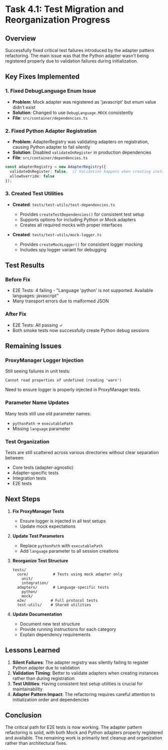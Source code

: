 # Task 4.1: Test Migration and Reorganization Progress

## Overview
Successfully fixed critical test failures introduced by the adapter pattern refactoring. The main issue was that the Python adapter wasn't being registered properly due to validation failures during initialization.

## Key Fixes Implemented

### 1. Fixed DebugLanguage Enum Issue
- **Problem**: Mock adapter was registered as 'javascript' but enum value didn't exist
- **Solution**: Changed to use `DebugLanguage.MOCK` consistently
- **File**: `src/container/dependencies.ts`

### 2. Fixed Python Adapter Registration
- **Problem**: AdapterRegistry was validating adapters on registration, causing Python adapter to fail silently
- **Solution**: Disabled `validateOnRegister` in production dependencies
- **File**: `src/container/dependencies.ts`

```typescript
const adapterRegistry = new AdapterRegistry({
  validateOnRegister: false,  // Validation happens when creating instances
  allowOverride: false
});
```

### 3. Created Test Utilities
- **Created**: `tests/test-utils/test-dependencies.ts`
  - Provides `createTestDependencies()` for consistent test setup
  - Supports options for including Python or Mock adapters
  - Creates all required mocks with proper interfaces
  
- **Created**: `tests/test-utils/mock-logger.ts`
  - Provides `createMockLogger()` for consistent logger mocking
  - Includes spy logger variant for debugging

## Test Results

### Before Fix
- E2E Tests: 4 failing - "Language 'python' is not supported. Available languages: javascript"
- Many transport errors due to malformed JSON

### After Fix
- E2E Tests: All passing ✓
- Both smoke tests now successfully create Python debug sessions

## Remaining Issues

### ProxyManager Logger Injection
Still seeing failures in unit tests:
```
Cannot read properties of undefined (reading 'warn')
```
Need to ensure logger is properly injected in ProxyManager tests.

### Parameter Name Updates
Many tests still use old parameter names:
- `pythonPath` → `executablePath`
- Missing `language` parameter

### Test Organization
Tests are still scattered across various directories without clear separation between:
- Core tests (adapter-agnostic)
- Adapter-specific tests
- Integration tests
- E2E tests

## Next Steps

1. **Fix ProxyManager Tests**
   - Ensure logger is injected in all test setups
   - Update mock expectations

2. **Update Test Parameters**
   - Replace `pythonPath` with `executablePath`
   - Add `language` parameter to all session creations

3. **Reorganize Test Structure**
   ```
   tests/
     core/           # Tests using mock adapter only
       unit/
       integration/
     adapters/       # Language-specific tests
       python/
       mock/
     e2e/           # Full protocol tests
     test-utils/    # Shared utilities
   ```

4. **Update Documentation**
   - Document new test structure
   - Provide running instructions for each category
   - Explain dependency requirements

## Lessons Learned

1. **Silent Failures**: The adapter registry was silently failing to register Python adapter due to validation
2. **Validation Timing**: Better to validate adapters when creating instances rather than during registration
3. **Test Utilities**: Having consistent test setup utilities is crucial for maintainability
4. **Adapter Pattern Impact**: The refactoring requires careful attention to initialization order and dependencies

## Conclusion

The critical path for E2E tests is now working. The adapter pattern refactoring is solid, with both Mock and Python adapters properly registered and available. The remaining work is primarily test cleanup and organization rather than architectural fixes.
